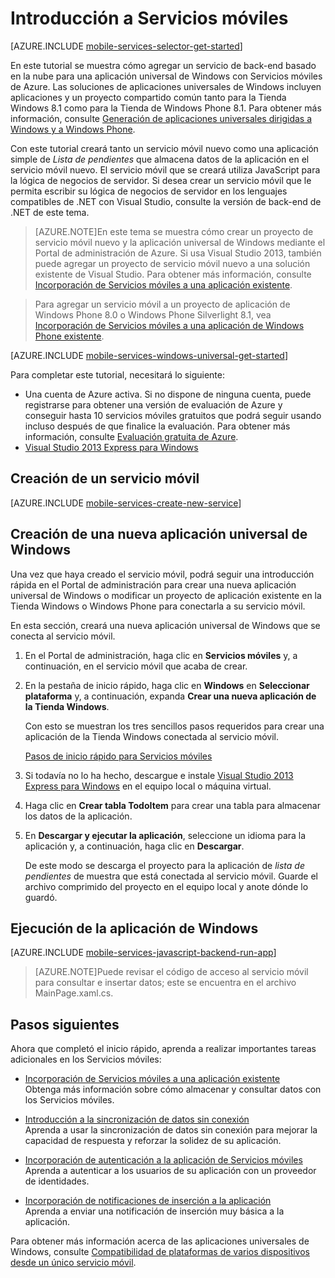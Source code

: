 <properties 
	pageTitle="Introducción a los Servicios móviles para aplicaciones de la Tienda Windows | Centro de desarrollo móvil" 
	description="Siga este tutorial para aprender a usar Servicios móviles de Azure para el desarrollo de la Tienda Windows C# o JavaScript." 
	services="mobile-services" 
	documentationCenter="windows" 
	authors="ggailey777" 
	manager="dwrede" 
	editor=""/>

<tags 
	ms.service="mobile-services" 
	ms.workload="mobile" 
	ms.tgt_pltfrm="" 
	ms.devlang="dotnet" 
	ms.topic="hero-article" 
	ms.date="02/10/2015" 
	ms.author="glenga"/>

# <a name="getting-started"> </a>Introducción a Servicios móviles

[AZURE.INCLUDE [mobile-services-selector-get-started](../includes/mobile-services-selector-get-started.md)]

En este tutorial se muestra cómo agregar un servicio de back-end basado en la nube para una aplicación universal de Windows con Servicios móviles de Azure. Las soluciones de aplicaciones universales de Windows incluyen aplicaciones y un proyecto compartido común tanto para la Tienda Windows 8.1 como para la Tienda de Windows Phone 8.1. Para obtener más información, consulte [Generación de aplicaciones universales dirigidas a Windows y a Windows Phone](http://msdn.microsoft.com/library/windows/apps/xaml/dn609832.aspx).

Con este tutorial creará tanto un servicio móvil nuevo como una aplicación simple de *Lista de pendientes* que almacena datos de la aplicación en el servicio móvil nuevo. El servicio móvil que se creará utiliza JavaScript para la lógica de negocios de servidor. Si desea crear un servicio móvil que le permita escribir su lógica de negocios de servidor en los lenguajes compatibles de .NET con Visual Studio, consulte la versión de back-end de .NET de este tema.

>[AZURE.NOTE]En este tema se muestra cómo crear un proyecto de servicio móvil nuevo y la aplicación universal de Windows mediante el Portal de administración de Azure. Si usa Visual Studio 2013, también puede agregar un proyecto de servicio móvil nuevo a una solución existente de Visual Studio. Para obtener más información, consulte [Incorporación de Servicios móviles a una aplicación existente](mobile-services-javascript-backend-windows-universal-dotnet-get-started-data.md).

>Para agregar un servicio móvil a un proyecto de aplicación de Windows Phone 8.0 o Windows Phone Silverlight 8.1, vea [Incorporación de Servicios móviles a una aplicación de Windows Phone existente](mobile-services-windows-phone-get-started-data.md).

[AZURE.INCLUDE [mobile-services-windows-universal-get-started](../includes/mobile-services-windows-universal-get-started.md)]

Para completar este tutorial, necesitará lo siguiente:

* Una cuenta de Azure activa. Si no dispone de ninguna cuenta, puede registrarse para obtener una versión de evaluación de Azure y conseguir hasta 10 servicios móviles gratuitos que podrá seguir usando incluso después de que finalice la evaluación. Para obtener más información, consulte [Evaluación gratuita de Azure](http://www.windowsazure.com/pricing/free-trial/?WT.mc_id=A0E0E5C02&amp;returnurl=http%3A%2F%2Fazure.microsoft.com%2Fes-es%2Fdocumentation%2Farticles%2Fmobile-services-javascript-backend-windows-store-javascript-get-started%2F).
* [Visual Studio 2013 Express para Windows]

## Creación de un servicio móvil

[AZURE.INCLUDE [mobile-services-create-new-service](../includes/mobile-services-create-new-service.md)]

## Creación de una nueva aplicación universal de Windows

Una vez que haya creado el servicio móvil, podrá seguir una introducción rápida en el Portal de administración para crear una nueva aplicación universal de Windows o modificar un proyecto de aplicación existente en la Tienda Windows o Windows Phone para conectarla a su servicio móvil. 

En esta sección, creará una nueva aplicación universal de Windows que se conecta al servicio móvil.

1.  En el Portal de administración, haga clic en **Servicios móviles** y, a continuación, en el servicio móvil que acaba de crear.

   
2. En la pestaña de inicio rápido, haga clic en **Windows** en **Seleccionar plataforma** y, a continuación, expanda **Crear una nueva aplicación de la Tienda Windows**.

   	Con esto se muestran los tres sencillos pasos requeridos para crear una aplicación de la Tienda Windows conectada al servicio móvil.

  	[Pasos de inicio rápido para Servicios móviles](./media/mobile-services-javascript-backend-windows-store-dotnet-get-started/mobile-quickstart-steps.png)

3. Si todavía no lo ha hecho, descargue e instale [Visual Studio 2013 Express para Windows] en el equipo local o máquina virtual.

4. Haga clic en **Crear tabla TodoItem** para crear una tabla para almacenar los datos de la aplicación.

5. En **Descargar y ejecutar la aplicación**, seleccione un idioma para la aplicación y, a continuación, haga clic en **Descargar**. 

  	De este modo se descarga el proyecto para la aplicación de *lista de pendientes* de muestra que está conectada al servicio móvil. Guarde el archivo comprimido del proyecto en el equipo local y anote dónde lo guardó.

## Ejecución de la aplicación de Windows

[AZURE.INCLUDE [mobile-services-javascript-backend-run-app](../includes/mobile-services-javascript-backend-run-app.md)]

>[AZURE.NOTE]Puede revisar el código de acceso al servicio móvil para consultar e insertar datos; este se encuentra en el archivo MainPage.xaml.cs.

## Pasos siguientes
Ahora que completó el inicio rápido, aprenda a realizar importantes tareas adicionales en los Servicios móviles: 

* [Incorporación de Servicios móviles a una aplicación existente][Introducción a los datos]
  <br/>Obtenga más información sobre cómo almacenar y consultar datos con los Servicios móviles.

* [Introducción a la sincronización de datos sin conexión]
  <br/>Aprenda a usar la sincronización de datos sin conexión para mejorar la capacidad de respuesta y reforzar la solidez de su aplicación.

* [Incorporación de autenticación a la aplicación de Servicios móviles ][Introducción a la autenticación]
  <br/>Aprenda a autenticar a los usuarios de su aplicación con un proveedor de identidades.

* [Incorporación de notificaciones de inserción a la aplicación][Introducción a las notificaciones de inserción] 
  <br/>Aprenda a enviar una notificación de inserción muy básica a la aplicación.

Para obtener más información acerca de las aplicaciones universales de Windows, consulte [Compatibilidad de plataformas de varios dispositivos desde un único servicio móvil](mobile-services-how-to-use-multiple-clients-single-service.md#shared-vs).

<!-- Anchors. -->
[Introducción a Servicios móviles]:#getting-started
[Creación de un servicio móvil]:#create-new-service
[Definición de la instancia del servicio móvil]:#define-mobile-service-instance
[Pasos siguientes]:#next-steps

<!-- Images. -->



<!-- URLs. -->
[Introducción a los datos]: mobile-services-javascript-backend-windows-universal-dotnet-get-started-data.md
[Introducción a los datos]: mobile-services-windows-store-dotnet-get-started-data.md
[Introducción a la sincronización de datos sin conexión]: mobile-services-windows-store-dotnet-get-started-offline-data.md
[Introducción a la autenticación]: mobile-services-windows-store-dotnet-get-started-users.md
[Introducción a las notificaciones de inserción]: mobile-services-javascript-backend-windows-store-dotnet-get-started-push.md
[Visual Studio 2013 Express para Windows]: http://go.microsoft.com/fwlink/?LinkId=257546
[SDK de Servicios móviles]: http://go.microsoft.com/fwlink/?LinkId=257545
[Portal de administración]: https://manage.windowsazure.com/
[Introducción a los datos en Servicios móviles con Visual Studio 2012]: mobile-services-windows-store-dotnet-get-started-data-vs2012.md


<!--HONumber=52-->